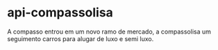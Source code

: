 # api-compassolisa
A compasso entrou em um novo ramo de mercado, a compassolisa um seguimento carros para alugar de luxo e semi luxo. 
